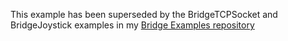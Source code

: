 This example has been superseded by the BridgeTCPSocket and BridgeJoystick examples in my [Bridge Examples repository](https://github.com/tigoe/BridgeExamples)